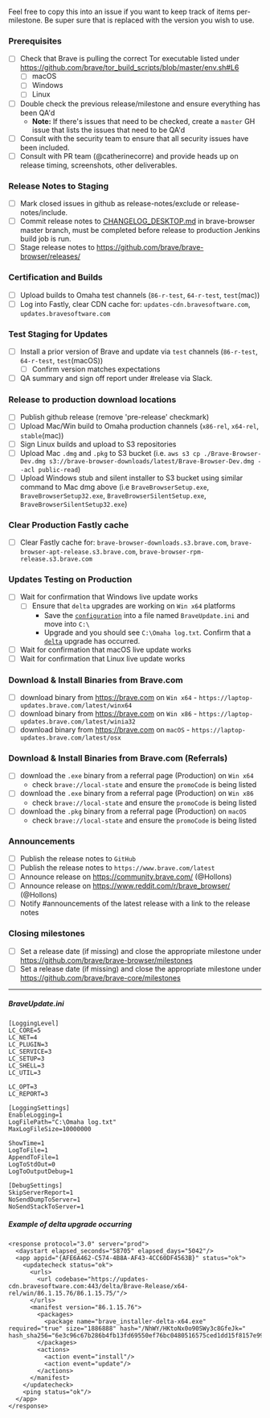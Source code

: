 Feel free to copy this into an issue if you want to keep track of items per-milestone.
Be super sure that <version> is replaced with the version you wish to use.

### Prerequisites

- [ ] Check that Brave is pulling the correct Tor executable listed under https://github.com/brave/tor_build_scripts/blob/master/env.sh#L6
  - [ ] macOS
  - [ ] Windows
  - [ ] Linux
- [ ] Double check the previous release/milestone and ensure everything has been QA'd
  - **Note:** If there's issues that need to be checked, create a `master` GH issue that lists the issues that need to be QA'd
- [ ] Consult with the security team to ensure that all security issues have been included.
- [ ] Consult with PR team (@catherinecorre) and provide heads up on release timing, screenshots, other deliverables.

### Release Notes to Staging
- [ ] Mark closed issues in github as release-notes/exclude or release-notes/include.
- [ ] Commit release notes to [CHANGELOG_DESKTOP.md](https://github.com/brave/brave-browser/blob/master/CHANGELOG_DESKTOP.md) in brave-browser master branch, must be completed before release to production Jenkins build job is run.
- [ ] Stage release notes to https://github.com/brave/brave-browser/releases/

### Certification and Builds
- [ ] Upload builds to Omaha test channels (`86-r-test`, `64-r-test`, `test`(mac))
- [ ] Log into Fastly, clear CDN cache for: `updates-cdn.bravesoftware.com`, `updates.bravesoftware.com`

### Test Staging for Updates
- [ ] Install a prior version of Brave and update via `test` channels (`86-r-test`, `64-r-test`, `test`(macOS))
   - [ ] Confirm version matches expectations
- [ ] QA summary and sign off report under #release via Slack.

### Release to production download locations
- [ ] Publish github release (remove 'pre-release' checkmark)
- [ ] Upload Mac/Win build to Omaha production channels (`x86-rel`, `x64-rel`, `stable`(mac))
- [ ] Sign Linux builds and upload to S3 repositories
- [ ] Upload Mac `.dmg` and `.pkg` to S3 bucket (i.e. `aws s3 cp ./Brave-Browser-Dev.dmg s3://brave-browser-downloads/latest/Brave-Browser-Dev.dmg --acl public-read`)
- [ ] Upload Windows stub and silent installer to S3 bucket using similar command to Mac dmg above (i.e `BraveBrowserSetup.exe`, `BraveBrowserSetup32.exe`, `BraveBrowserSilentSetup.exe`, `BraveBrowserSilentSetup32.exe`)

### Clear Production Fastly cache
- [ ] Clear Fastly cache for: `brave-browser-downloads.s3.brave.com`, `brave-browser-apt-release.s3.brave.com`, `brave-browser-rpm-release.s3.brave.com`

### Updates Testing on Production
- [ ] Wait for confirmation that Windows live update works
  - [ ] Ensure that `delta` upgrades are working on `Win x64` platforms
    - Save the [`configuration`](https://github.com/brave/brave-browser/wiki/(WIP)-Desktop-Release-Checklist#example-of-delta-upgrade-occurring) into a file named `BraveUpdate.ini` and move into `C:\`
    - Upgrade and you should see `C:\Omaha log.txt`. Confirm that a [`delta`](https://github.com/brave/brave-browser/wiki/(WIP)-Desktop-Release-Checklist#example-of-delta-upgrade-occurring) upgrade has occurred.
- [ ] Wait for confirmation that macOS live update works
- [ ] Wait for confirmation that Linux live update works

### Download & Install Binaries from Brave.com
- [ ] download binary from https://brave.com on `Win x64` - `https://laptop-updates.brave.com/latest/winx64`
- [ ] download binary from https://brave.com on `Win x86` - `https://laptop-updates.brave.com/latest/winia32`
- [ ] download binary from https://brave.com on `macOS` - `https://laptop-updates.brave.com/latest/osx`

### Download & Install Binaries from Brave.com (Referrals)
- [ ] download the `.exe` binary from a referral page (Production) on `Win x64`
   - check `brave://local-state` and ensure the `promoCode` is being listed
- [ ] download the `.exe` binary from a referral page (Production) on `Win x86`
   - check `brave://local-state` and ensure the `promoCode` is being listed
- [ ] download the `.pkg` binary from a referral page (Production) on `macOS`
   - check `brave://local-state` and ensure the `promoCode` is being listed

### Announcements
- [ ] Publish the release notes to `GitHub`
- [ ] Publish the release notes to `https://www.brave.com/latest`
- [ ] Announce release on https://community.brave.com/ (@Hollons)
- [ ] Announce release on https://www.reddit.com/r/brave_browser/ (@Hollons)
- [ ] Notify #announcements of the latest release with a link to the release notes

### Closing milestones
- [ ] Set a release date (if missing) and close the appropriate milestone under https://github.com/brave/brave-browser/milestones
- [ ] Set a release date (if missing) and close the appropriate milestone under https://github.com/brave/brave-core/milestones

---------

##### BraveUpdate.ini

```
[LoggingLevel]
LC_CORE=5
LC_NET=4
LC_PLUGIN=3
LC_SERVICE=3
LC_SETUP=3
LC_SHELL=3
LC_UTIL=3

LC_OPT=3
LC_REPORT=3

[LoggingSettings]
EnableLogging=1
LogFilePath="C:\Omaha log.txt"
MaxLogFileSize=10000000

ShowTime=1
LogToFile=1
AppendToFile=1
LogToStdOut=0
LogToOutputDebug=1

[DebugSettings]
SkipServerReport=1
NoSendDumpToServer=1
NoSendStackToServer=1
```

##### Example of delta upgrade occurring

```
<response protocol="3.0" server="prod">
  <daystart elapsed_seconds="58705" elapsed_days="5042"/>
  <app appid="{AFE6A462-C574-4B8A-AF43-4CC60DF4563B}" status="ok">
    <updatecheck status="ok">
      <urls>
        <url codebase="https://updates-cdn.bravesoftware.com:443/delta/Brave-Release/x64-rel/win/86.1.15.76/86.1.15.75/"/>
      </urls>
      <manifest version="86.1.15.76">
        <packages>
          <package name="brave_installer-delta-x64.exe" required="true" size="1886888" hash="/NhWY/HKtoNx0o90SWy3c8GfeJk=" hash_sha256="6e3c96c67b286b4fb13fd69550ef76bc0480516575ced1dd15f8157e99591439"/>
        </packages>
        <actions>
          <action event="install"/>
          <action event="update"/>
        </actions>
      </manifest>
    </updatecheck>
    <ping status="ok"/>
  </app>
</response>
```